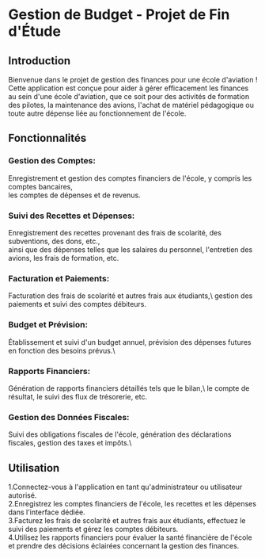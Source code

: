 # Gestion de Budget - Projet de Fin d'Étude
## Introduction
Bienvenue dans le projet de gestion des finances pour une école d'aviation ! Cette application est conçue pour aider à gérer
efficacement les finances au sein d'une école d'aviation, que ce soit pour des activités de formation des pilotes, la maintenance
des avions, l'achat de matériel pédagogique ou toute autre dépense liée au fonctionnement de l'école.

## Fonctionnalités
### Gestion des Comptes: 
Enregistrement et gestion des comptes financiers de l'école, y compris les comptes bancaires,\
les comptes de dépenses et de revenus.

### Suivi des Recettes et Dépenses: 
Enregistrement des recettes provenant des frais de scolarité, des subventions, des dons, etc.,\
ainsi que des dépenses telles que les salaires du personnel, l'entretien des avions, les frais de formation, etc.

### Facturation et Paiements: 
Facturation des frais de scolarité et autres frais aux étudiants,\ 
gestion des paiements et suivi des comptes débiteurs.

### Budget et Prévision: 
Établissement et suivi d'un budget annuel, prévision des dépenses futures en fonction des besoins prévus.\

### Rapports Financiers: 
Génération de rapports financiers détaillés tels que le bilan,\ 
le compte de résultat, le suivi des flux de trésorerie, etc.

### Gestion des Données Fiscales: 
Suivi des obligations fiscales de l'école, génération des déclarations fiscales, gestion des taxes et impôts.\

## Utilisation
1.Connectez-vous à l'application en tant qu'administrateur ou utilisateur autorisé.\
2.Enregistrez les comptes financiers de l'école, les recettes et les dépenses dans l'interface dédiée.\
3.Facturez les frais de scolarité et autres frais aux étudiants, effectuez le suivi des paiements et gérez les comptes débiteurs.\
4.Utilisez les rapports financiers pour évaluer la santé financière de l'école et prendre des décisions éclairées concernant la gestion des finances.
